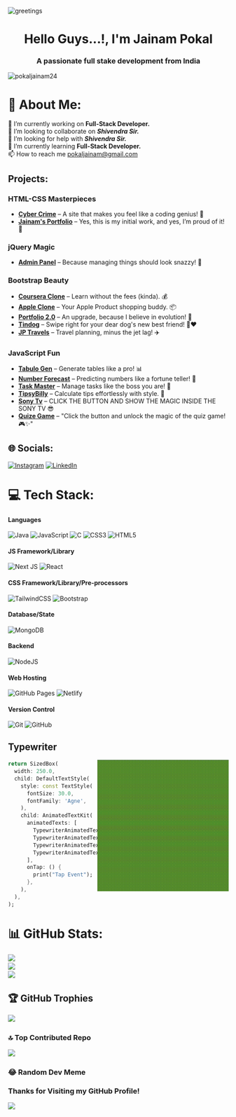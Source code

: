 
![greetings](https://user-images.githubusercontent.com/110078755/193393781-9c3579ca-1d5b-43b6-ae12-4d8fc018a1e7.gif)


<h1 align="center">Hello Guys...!, I'm Jainam Pokal</h1>
<h3 align="center">A passionate full stake development from India</h3>

<p align="left"> <img src="https://komarev.com/ghpvc/?username=pokaljainam24&label=Profile%20views&color=0e75b6&style=flat" alt="pokaljainam24" /> </p>

# 💫 About Me:
🔭 I’m currently working on <b>Full-Stack Developer.</b><br>👯 I’m looking to collaborate on <b><i>Shivendra Sir.</i></b><br>🤝 I’m looking for help with <b><i>Shivendra Sir.</i></b><br>🌱 I’m currently learning <b>Full-Stack Developer.</b><br>📫 How to reach me pokaljainam@gmail.com

## **Projects:**

### **HTML-CSS Masterpieces** 
- **[Cyber Crime](https://darling-rolypoly-30dbd0.netlify.app)** – A site that makes you feel like a coding genius! 🧠
- **[Jainam's Portfolio](https://my-portfolio-ab3dfe.netlify.app)** – Yes, this is my initial work, and yes, I’m proud of it! 🌟

### **jQuery Magic** 
- **[Admin Panel](https://my-admin-e5fad8panel.netlify.app)** – Because managing things should look snazzy! 💼

### **Bootstrap Beauty** 
- **[Coursera Clone](https://fancy-eclair-a74f09.netlify.app)** – Learn without the fees (kinda). 💰
- **[Apple Clone](https://fancy-eclair-a74f09.netlify.app)** – Your Apple Product shopping buddy. 📦
- **[Portfolio 2.0](https://my-responsive-portfolio-2cf058.netlify.app)** – An upgrade, because I believe in evolution! 🔄
- **[Tindog](https://tindog-ac800b.netlify.app)** – Swipe right for your dear dog's new best friend! 🐶❤️
- **[JP Travels](https://traveling-website-2224.netlify.app)** – Travel planning, minus the jet lag! ✈️

### **JavaScript Fun** 
- **[Tabulo Gen](https://table-generater-d15f94.netlify.app)** – Generate tables like a pro! 📊
- **[Number Forecast](https://number-forcast.netlify.app)** – Predicting numbers like a fortune teller! 🔮
- **[Task Master](https://to-do-list-3a3f0c.netlify.app)** – Manage tasks like the boss you are! 👑
- **[TipsyBilly](https://bill-calculation-c2d37f.netlify.app)** – Calculate tips effortlessly with style. 💸
- **[Sony Tv](https://sony-tv-d64d8a.netlify.app)** – CLICK THE BUTTON AND SHOW THE MAGIC INSIDE THE SONY TV 😎
- **[Quize Game](https://quizy-game-2d2e1d.netlify.app)** – "Click the button and unlock the magic of the quiz game! 🎮✨"
  

## 🌐 Socials:
[![Instagram](https://img.shields.io/badge/Instagram-%23E4405F.svg?logo=Instagram&logoColor=white)](https://instagram.com/jainam._.24____) 
[![LinkedIn](https://img.shields.io/badge/LinkedIn-%230077B5.svg?logo=linkedin&logoColor=white)](https://linkedin.com/in/https://www.linkedin.com/in/jainam-pokal-484413243/)

# 💻 Tech Stack:
#### Languages
![Java](https://img.shields.io/badge/-Java-000?style=for-the-badge&logo=java)
![JavaScript](https://img.shields.io/badge/-JavaScript-000?style=for-the-badge&logo=javascript)
![C](https://img.shields.io/badge/c-000?style=for-the-badge&logo=c&logoColor=white)
![CSS3](https://img.shields.io/badge/-CSS3-000?style=for-the-badge&logo=css3)
![HTML5](https://img.shields.io/badge/-HTML5-000?style=for-the-badge&logo=html5)

#### JS Framework/Library
![Next JS](https://img.shields.io/badge/-NextJS-000?style=for-the-badge&logo=next.js)
![React](https://img.shields.io/badge/-ReactJS-000?style=for-the-badge&logo=react)

#### CSS Framework/Library/Pre-processors
![TailwindCSS](https://img.shields.io/badge/-TailwindCSS-000?style=for-the-badge&logo=tailwind-css)
![Bootstrap](https://img.shields.io/badge/-Bootstrap-000?style=for-the-badge&logo=bootstrap)

#### Database/State
![MongoDB](https://img.shields.io/badge/-MongoDB-000?style=for-the-badge&logo=mongodb)

#### Backend
![NodeJS](https://img.shields.io/badge/-NodeJS-000?style=for-the-badge&logo=node.js&logoColor=pink)

#### Web Hosting
![GitHub Pages](https://img.shields.io/badge/-GitHub%20Pages-000?style=for-the-badge&logo=github)
![Netlify](https://img.shields.io/badge/-Netlify-000?style=for-the-badge&logo=netlify)

#### Version Control
![Git](https://img.shields.io/badge/-Git-000?style=for-the-badge&logo=git)
![GitHub](https://img.shields.io/badge/-GitHub-000?style=for-the-badge&logo=github)

## Typewriter

<img src="https://github.com/aagarwal1012/Animated-Text-Kit/blob/master/display/typewriter.gif?raw=true" align = "right" height = "300px">

```dart
return SizedBox(
  width: 250.0,
  child: DefaultTextStyle(
    style: const TextStyle(
      fontSize: 30.0,
      fontFamily: 'Agne',
    ),
    child: AnimatedTextKit(
      animatedTexts: [
        TypewriterAnimatedText('Discipline is the best tool'),
        TypewriterAnimatedText('Design first, then code'),
        TypewriterAnimatedText('Do not patch bugs out, rewrite them'),
        TypewriterAnimatedText('Do not test bugs out, design them out'),
      ],
      onTap: () {
        print("Tap Event");
      },
    ),
  ),
);
```
# 📊 GitHub Stats:
![](https://github-readme-stats.vercel.app/api?username=pokaljainam24&theme=react&hide_border=false&include_all_commits=false&count_private=false)<br/>
![](https://github-readme-streak-stats.herokuapp.com/?user=pokaljainam24&theme=react&hide_border=false)<br/>
![](https://github-readme-stats.vercel.app/api/top-langs/?username=pokaljainam24&theme=react&hide_border=false&include_all_commits=false&count_private=false&layout=compact)

## 🏆 GitHub Trophies
![](https://github-profile-trophy.vercel.app/?username=pokaljainam24&theme=radical&no-frame=false&no-bg=false&margin-w=4)

### 🔝 Top Contributed Repo
![](https://github-contributor-stats.vercel.app/api?username=pokaljainam24&limit=5&theme=dark&combine_all_yearly_contributions=true)

### 😂 Random Dev Meme
 <!--~~~~~~~~~~~~~~~~~~
      .__(.)< (MEOW)
       \___)
       /\ /\ 
  ~~~~~~~~~~~~~~~~~~-->

### Thanks for Visiting my GitHub Profile!

[![](https://visitcount.itsvg.in/api?id=pokaljainam24&label=Profile%20Views&color=1&icon=0&pretty=true)](https://visitcount.itsvg.in)

<!-- Proudly created with GPRM ( https://gprm.itsvg.in ) -->



